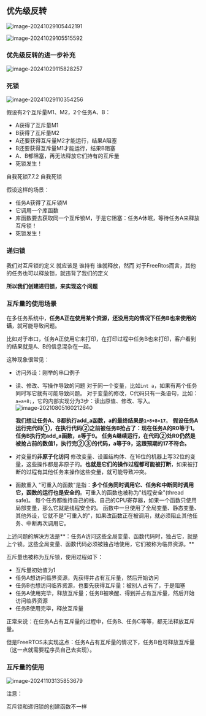 

## 优先级反转



![image-20241029105442191](C:\Users\Administrator\AppData\Roaming\Typora\typora-user-images\image-20241029105442191.png)

![image-20241029105515592](C:\Users\Administrator\AppData\Roaming\Typora\typora-user-images\image-20241029105515592.png)



### 优先级反转的进一步补充

![image-20241029115828257](C:\Users\Administrator\AppData\Roaming\Typora\typora-user-images\image-20241029115828257.png)







### 死锁

![image-20241029110354256](C:\Users\Administrator\AppData\Roaming\Typora\typora-user-images\image-20241029110354256.png)

假设有2个互斥量M1、M2，2个任务A、B：

- A获得了互斥量M1
- B获得了互斥量M2
- A还要获得互斥量M2才能运行，结果A阻塞
- B还要获得互斥量M1才能运行，结果B阻塞
- A、B都阻塞，再无法释放它们持有的互斥量
- 死锁发生！

自我死锁7.7.2 自我死锁

假设这样的场景：

- 任务A获得了互斥锁M
- 它调用一个库函数
- 库函数要去获取同一个互斥锁M，于是它阻塞：任务A休眠，等待任务A来释放互斥锁！
- 死锁发生！



### 递归锁

我们对互斥锁的定义 就应该是 谁持有 谁就释放，然而 对于FreeRtos而言，其他的任务也可以释放锁，就违背了我们的定义

**所以我们创建递归锁，来实现这个问题**





### 互斥量的使用场景

在多任务系统中，**任务A正在使用某个资源，还没用完的情况下任务B也来使用的话**，就可能导致问题。

比如对于串口，任务A正使用它来打印，在打印过程中任务B也来打印，客户看到的结果就是A、B的信息混杂在一起。

这种现象很常见：

- 访问外设：刚举的串口例子

- 读、修改、写操作导致的问题 对于同一个变量，比如`int a`，如果有两个任务同时写它就有可能导致问题。 对于变量的修改，C代码只有一条语句，比如：`a=a+8;`，它的内部实现分为3步：读出原值、修改、写入。 ![image-20210805160212640](http://photos.100ask.net/rtos-docs/FreeRTOS/simulator/chapter-7/01_modify_val.png)

   **我们想让任务A、B都执行add_a函数，a的最终结果是`1+8+8=17`**。 **假设任务A运行完代码①，在执行代码②之前被任务B抢占了：现在任务A的R0等于1。 任务B执行完add_a函数，a等于9。 任务A继续运行，在代码②处R0仍然是被抢占前的数值1，执行完②③的代码，a等于9，这跟预期的17不符合。**

- 对变量的**非原子化访问** 修改变量、设置结构体、在16位的机器上写32位的变量，这些操作都是非原子的。**也就是它们的操作过程都可能被打断**，如果被打断的过程有其他任务来操作这些变量，就可能导致冲突。

- 函数重入 "可重入的函数"是指：**多个任务同时调用它、任务和中断同时调用它，函数的运行也是安全的**。可重入的函数也被称为"线程安全"(thread safe)。 每个任务都维持自己的栈、自己的CPU寄存器，如果一个函数只使用局部变量，那么它就是线程安全的。 函数中一旦使用了全局变量、静态变量、其他外设，它就不是"可重入的"，如果改函数正在被调用，就必须阻止其他任务、中断再次调用它。

上述问题的解决方法是**：任务A访问这些全局变量、函数代码时，独占它，就是上个锁。这些全局变量、函数代码必须被独占地使用，它们被称为临界资源。**

互斥量也被称为互斥锁，使用过程如下：

- 互斥量初始值为1
- 任务A想访问临界资源，先获得并占有互斥量，然后开始访问
- 任务B也想访问临界资源，也要先获得互斥量：被别人占有了，于是阻塞
- 任务A使用完毕，释放互斥量；任务B被唤醒、得到并占有互斥量，然后开始访问临界资源
- 任务B使用完毕，释放互斥量

正常来说：在任务A占有互斥量的过程中，任务B、任务C等等，都无法释放互斥量。

但是FreeRTOS未实现这点：任务A占有互斥量的情况下，任务B也可释放互斥量 （这一点就需要程序员自己去实现）。





### 互斥量的使用

![image-20241103135853679](C:\Users\Administrator\AppData\Roaming\Typora\typora-user-images\image-20241103135853679.png)

注意：

互斥锁和递归锁的创建函数不一样